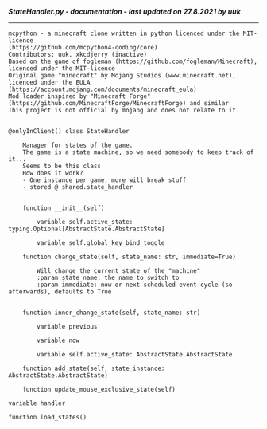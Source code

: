 ***StateHandler.py - documentation - last updated on 27.8.2021 by uuk***
___

    mcpython - a minecraft clone written in python licenced under the MIT-licence 
    (https://github.com/mcpython4-coding/core)
    Contributors: uuk, xkcdjerry (inactive)
    Based on the game of fogleman (https://github.com/fogleman/Minecraft), licenced under the MIT-licence
    Original game "minecraft" by Mojang Studios (www.minecraft.net), licenced under the EULA
    (https://account.mojang.com/documents/minecraft_eula)
    Mod loader inspired by "Minecraft Forge" (https://github.com/MinecraftForge/MinecraftForge) and similar
    This project is not official by mojang and does not relate to it.


    @onlyInClient() class StateHandler
        
        Manager for states of the game.
        The game is a state machine, so we need somebody to keep track of it...
        Seems to be this class
        How does it work?
        - One instance per game, more will break stuff
        - stored @ shared.state_handler


        function __init__(self)

            variable self.active_state: typing.Optional[AbstractState.AbstractState]

            variable self.global_key_bind_toggle

        function change_state(self, state_name: str, immediate=True)
            
            Will change the current state of the "machine"
            :param state_name: the name to switch to
            :param immediate: now or next scheduled event cycle (so afterwards), defaults to True


        function inner_change_state(self, state_name: str)

            variable previous

            variable now

            variable self.active_state: AbstractState.AbstractState

        function add_state(self, state_instance: AbstractState.AbstractState)

        function update_mouse_exclusive_state(self)

    variable handler

    function load_states()